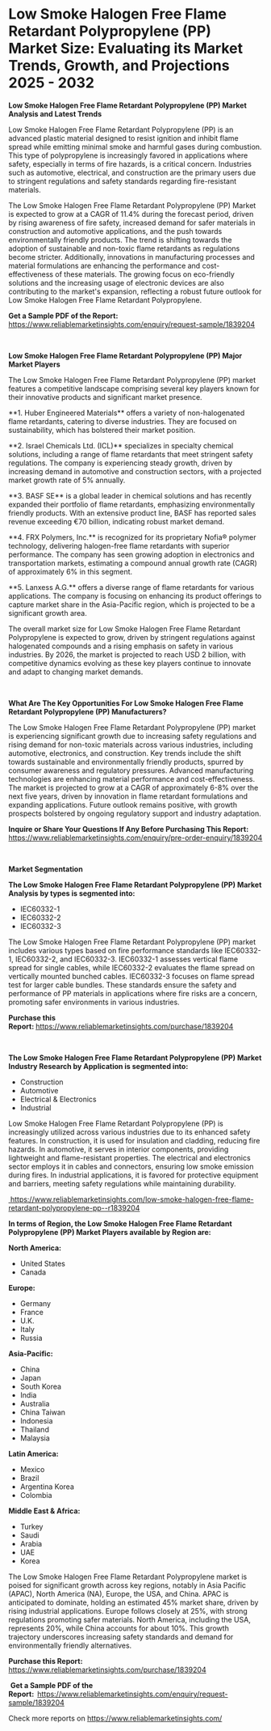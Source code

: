 <p><h1>Low Smoke Halogen Free Flame Retardant Polypropylene (PP) Market Size: Evaluating its Market Trends, Growth, and Projections 2025 - 2032</h1></p><p><strong>Low Smoke Halogen Free Flame Retardant Polypropylene (PP) Market Analysis and Latest Trends</strong></p>
<p><p>Low Smoke Halogen Free Flame Retardant Polypropylene (PP) is an advanced plastic material designed to resist ignition and inhibit flame spread while emitting minimal smoke and harmful gases during combustion. This type of polypropylene is increasingly favored in applications where safety, especially in terms of fire hazards, is a critical concern. Industries such as automotive, electrical, and construction are the primary users due to stringent regulations and safety standards regarding fire-resistant materials.</p><p>The Low Smoke Halogen Free Flame Retardant Polypropylene (PP) Market is expected to grow at a CAGR of 11.4% during the forecast period, driven by rising awareness of fire safety, increased demand for safer materials in construction and automotive applications, and the push towards environmentally friendly products. The trend is shifting towards the adoption of sustainable and non-toxic flame retardants as regulations become stricter. Additionally, innovations in manufacturing processes and material formulations are enhancing the performance and cost-effectiveness of these materials. The growing focus on eco-friendly solutions and the increasing usage of electronic devices are also contributing to the market's expansion, reflecting a robust future outlook for Low Smoke Halogen Free Flame Retardant Polypropylene.</p></p>
<p><strong>Get a Sample PDF of the Report:&nbsp;</strong> <a href="https://www.reliablemarketinsights.com/enquiry/request-sample/1839204?utm_campaign=2130&utm_medium=2&utm_source=Github&utm_content=ia&utm_term=03022025&utm_id=low-smoke-halogen-free-flame-retardant-polypropylene-pp">https://www.reliablemarketinsights.com/enquiry/request-sample/1839204</a></p>
<p>&nbsp;</p>
<p><strong>Low Smoke Halogen Free Flame Retardant Polypropylene (PP) Major Market Players</strong></p>
<p><p>The Low Smoke Halogen Free Flame Retardant Polypropylene (PP) market features a competitive landscape comprising several key players known for their innovative products and significant market presence. </p><p>**1. Huber Engineered Materials** offers a variety of non-halogenated flame retardants, catering to diverse industries. They are focused on sustainability, which has bolstered their market position. </p><p>**2. Israel Chemicals Ltd. (ICL)** specializes in specialty chemical solutions, including a range of flame retardants that meet stringent safety regulations. The company is experiencing steady growth, driven by increasing demand in automotive and construction sectors, with a projected market growth rate of 5% annually.</p><p>**3. BASF SE** is a global leader in chemical solutions and has recently expanded their portfolio of flame retardants, emphasizing environmentally friendly products. With an extensive product line, BASF has reported sales revenue exceeding €70 billion, indicating robust market demand.</p><p>**4. FRX Polymers, Inc.** is recognized for its proprietary Nofia® polymer technology, delivering halogen-free flame retardants with superior performance. The company has seen growing adoption in electronics and transportation markets, estimating a compound annual growth rate (CAGR) of approximately 6% in this segment.</p><p>**5. Lanxess A.G.** offers a diverse range of flame retardants for various applications. The company is focusing on enhancing its product offerings to capture market share in the Asia-Pacific region, which is projected to be a significant growth area.</p><p>The overall market size for Low Smoke Halogen Free Flame Retardant Polypropylene is expected to grow, driven by stringent regulations against halogenated compounds and a rising emphasis on safety in various industries. By 2026, the market is projected to reach USD 2 billion, with competitive dynamics evolving as these key players continue to innovate and adapt to changing market demands.</p></p>
<p>&nbsp;</p>
<p><strong>What Are The Key Opportunities For Low Smoke Halogen Free Flame Retardant Polypropylene (PP) Manufacturers?</strong></p>
<p><p>The Low Smoke Halogen Free Flame Retardant Polypropylene (PP) market is experiencing significant growth due to increasing safety regulations and rising demand for non-toxic materials across various industries, including automotive, electronics, and construction. Key trends include the shift towards sustainable and environmentally friendly products, spurred by consumer awareness and regulatory pressures. Advanced manufacturing technologies are enhancing material performance and cost-effectiveness. The market is projected to grow at a CAGR of approximately 6-8% over the next five years, driven by innovation in flame retardant formulations and expanding applications. Future outlook remains positive, with growth prospects bolstered by ongoing regulatory support and industry adaptation.</p></p>
<p><strong>Inquire or Share Your Questions If Any Before Purchasing This Report:</strong> <a href="https://www.reliablemarketinsights.com/enquiry/pre-order-enquiry/1839204?utm_campaign=2130&utm_medium=2&utm_source=Github&utm_content=ia&utm_term=03022025&utm_id=low-smoke-halogen-free-flame-retardant-polypropylene-pp">https://www.reliablemarketinsights.com/enquiry/pre-order-enquiry/1839204</a></p>
<p>&nbsp;</p>
<p><strong>Market Segmentation</strong></p>
<p><strong>The Low Smoke Halogen Free Flame Retardant Polypropylene (PP) Market Analysis by types is segmented into:</strong></p>
<p><ul><li>IEC60332-1</li><li>IEC60332-2</li><li>IEC60332-3</li></ul></p>
<p><p>The Low Smoke Halogen Free Flame Retardant Polypropylene (PP) market includes various types based on fire performance standards like IEC60332-1, IEC60332-2, and IEC60332-3. IEC60332-1 assesses vertical flame spread for single cables, while IEC60332-2 evaluates the flame spread on vertically mounted bunched cables. IEC60332-3 focuses on flame spread test for larger cable bundles. These standards ensure the safety and performance of PP materials in applications where fire risks are a concern, promoting safer environments in various industries.</p></p>
<p><strong>Purchase this Report:&nbsp;</strong><a href="https://www.reliablemarketinsights.com/purchase/1839204?utm_campaign=2130&utm_medium=2&utm_source=Github&utm_content=ia&utm_term=03022025&utm_id=low-smoke-halogen-free-flame-retardant-polypropylene-pp">https://www.reliablemarketinsights.com/purchase/1839204</a></p>
<p>&nbsp;</p>
<p><strong>The Low Smoke Halogen Free Flame Retardant Polypropylene (PP) Market Industry Research by Application is segmented into:</strong></p>
<p><ul><li>Construction</li><li>Automotive</li><li>Electrical & Electronics</li><li>Industrial</li></ul></p>
<p><p>Low Smoke Halogen Free Flame Retardant Polypropylene (PP) is increasingly utilized across various industries due to its enhanced safety features. In construction, it is used for insulation and cladding, reducing fire hazards. In automotive, it serves in interior components, providing lightweight and flame-resistant properties. The electrical and electronics sector employs it in cables and connectors, ensuring low smoke emission during fires. In industrial applications, it is favored for protective equipment and barriers, meeting safety regulations while maintaining durability.</p></p>
<p><a href="https://www.reliablemarketinsights.com/low-smoke-halogen-free-flame-retardant-polypropylene-pp--r1839204?utm_campaign=2130&utm_medium=2&utm_source=Github&utm_content=ia&utm_term=03022025&utm_id=low-smoke-halogen-free-flame-retardant-polypropylene-pp">&nbsp;https://www.reliablemarketinsights.com/low-smoke-halogen-free-flame-retardant-polypropylene-pp--r1839204</a></p>
<p><strong>In terms of Region, the Low Smoke Halogen Free Flame Retardant Polypropylene (PP) Market Players available by Region are:</strong></p>
<p>
    <p> <strong> North America: </strong>
        <ul>
            <li>United States</li>
            <li>Canada</li>
        </ul>
        </p> 
    <p> <strong> Europe: </strong>
        <ul>
            <li>Germany</li>
            <li>France</li>
            <li>U.K.</li>
            <li>Italy</li>
            <li>Russia</li>
        </ul>
        </p> 
    <p> <strong> Asia-Pacific: </strong>
        <ul>
            <li>China</li>
            <li>Japan</li>
            <li>South Korea</li>
            <li>India</li>
            <li>Australia</li>
            <li>China Taiwan</li>
            <li>Indonesia</li>
            <li>Thailand</li>
            <li>Malaysia</li>
        </ul>
        </p> 
    <p> <strong> Latin America: </strong>
        <ul>
            <li>Mexico</li>
            <li>Brazil</li>
            <li>Argentina Korea</li>
            <li>Colombia</li>
        </ul>
        </p> 
    <p> <strong> Middle East & Africa: </strong>
        <ul>
            <li>Turkey</li>
            <li>Saudi</li>
            <li>Arabia</li>
            <li>UAE</li>
            <li>Korea</li>
        </ul>
    </p>
    </p>
<p><p>The Low Smoke Halogen Free Flame Retardant Polypropylene market is poised for significant growth across key regions, notably in Asia Pacific (APAC), North America (NA), Europe, the USA, and China. APAC is anticipated to dominate, holding an estimated 45% market share, driven by rising industrial applications. Europe follows closely at 25%, with strong regulations promoting safer materials. North America, including the USA, represents 20%, while China accounts for about 10%. This growth trajectory underscores increasing safety standards and demand for environmentally friendly alternatives.</p></p>
<p><strong>Purchase this Report: </strong><a href="https://www.reliablemarketinsights.com/purchase/1839204?utm_campaign=2130&utm_medium=2&utm_source=Github&utm_content=ia&utm_term=03022025&utm_id=low-smoke-halogen-free-flame-retardant-polypropylene-pp">https://www.reliablemarketinsights.com/purchase/1839204</a></p>
<p>&nbsp;<strong>Get a Sample PDF of the Report:&nbsp;&nbsp;</strong><a href="https://www.reliablemarketinsights.com/enquiry/request-sample/1839204?utm_campaign=2130&utm_medium=2&utm_source=Github&utm_content=ia&utm_term=03022025&utm_id=low-smoke-halogen-free-flame-retardant-polypropylene-pp">https://www.reliablemarketinsights.com/enquiry/request-sample/1839204</a></p>
<p><strong></strong></p>
<p>Check more reports on <a href="https://www.reliablemarketinsights.com/?utm_campaign=2130&utm_medium=2&utm_source=Github&utm_content=ia&utm_term=03022025&utm_id=low-smoke-halogen-free-flame-retardant-polypropylene-pp">https://www.reliablemarketinsights.com/</a></p>